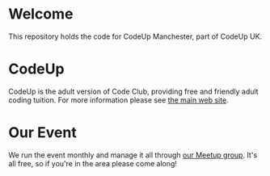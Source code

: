 # Welcome
This repository holds the code for CodeUp Manchester, part of CodeUp UK.

# CodeUp
CodeUp is the adult version of Code Club, providing free and friendly adult coding tuition. 
For more information please see [the main web site](http://codeup.org.uk/).

# Our Event
We run the event monthly and manage it all through 
[our Meetup group](https://www.meetup.com/CodeUpManchester/).
It's all free, so if you're in the area please come along!
